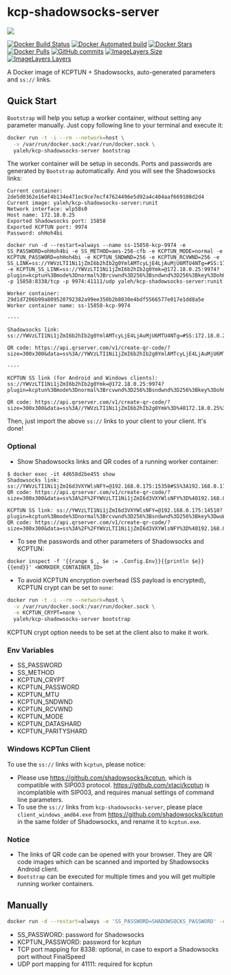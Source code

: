 # kcp-shadowsocks-server

[![](http://dockeri.co/image/yaleh/kcp-shadowsocks-server)](https://hub.docker.com/r/yaleh/kcp-shadowsocks-server/builds/)

[![Docker Build Status](https://img.shields.io/docker/build/yaleh/kcp-shadowsocks-server.svg)](https://hub.docker.com/r/yaleh/kcp-shadowsocks-server/) [![Docker Automated build](https://img.shields.io/docker/automated/yaleh/kcp-shadowsocks-server.svg)](https://hub.docker.com/r/yaleh/kcp-shadowsocks-server/) [![Docker Stars](https://img.shields.io/docker/stars/yaleh/kcp-shadowsocks-server.svg)](https://hub.docker.com/r/yaleh/kcp-shadowsocks-server/)
[![Docker Pulls](https://img.shields.io/docker/pulls/yaleh/kcp-shadowsocks-server.svg)](https://hub.docker.com/r/yaleh/kcp-shadowsocks-server/) [![GitHub commits](https://img.shields.io/github/commits-since/yaleh/kcp-shadowsocks-server/init.svg)](https://github.com/yaleh/kcp-shadowsocks-server) [![ImageLayers Size](https://img.shields.io/imagelayers/image-size/yaleh/kcp-shadowsocks-server/latest.svg)](https://hub.docker.com/r/yaleh/kcp-shadowsocks-server/) [![ImageLayers Layers](https://img.shields.io/imagelayers/layers/yaleh/kcp-shadowsocks-server/latest.svg)](https://hub.docker.com/r/yaleh/kcp-shadowsocks-server/)

A Docker image of KCPTUN + Shadowsocks, auto-generated parameters and
`ss://` links.

## Quick Start

``Bootstrap`` will help you setup a worker container, without setting any
parameter manually. Just copy following line to your terminal and execute it:

```bash
docker run -t -i --rm --network=host \
  -v /var/run/docker.sock:/var/run/docker.sock \
  yaleh/kcp-shadowsocks-server bootstrap
```

The worker container will be setup in seconds. Ports and passwords are generated
by ``Bootstrap`` automatically. And you will see the Shadowsocks links:

```
Current container: 2de5d0362e16ef4b134e471ec9ce7ecf47624496e5d92a4c404aaf669108d2d4
Current image: yaleh/kcp-shadowsocks-server:runit
Network interface: wlp58s0
Host name: 172.18.0.25
Exported Shadowsocks port: 15858
Exported KCPTUN port: 9974
Password: ohHoh4bi

docker run -d --restart=always --name ss-15858-kcp-9974 -e SS_PASSWORD=ohHoh4bi -e SS_METHOD=aes-256-cfb -e KCPTUN_MODE=normal -e KCPTUN_PASSWORD=ohHoh4bi -e KCPTUN_SNDWND=256 -e KCPTUN_RCVWND=256 -e SS_LINK=ss://YWVzLTI1Ni1jZmI6b2hIb2g0YmlAMTcyLjE4LjAuMjU6MTU4NTg=#SS:172.18.0.25:15858 -e KCPTUN_SS_LINK=ss://YWVzLTI1Ni1jZmI6b2hIb2g0Ymk=@172.18.0.25:9974?plugin=kcptun%3Bmode%3Dnormal%3Brcvwnd%3D256%3Bsndwnd%3D256%3Bkey%3DohHoh4bi%3Bmtu%3D1350#KCP_SS%3A172.18.0.25%3A9974 -p 15858:8338/tcp -p 9974:41111/udp yaleh/kcp-shadowsocks-server:runit

Worker container: 29d1d7206b99a809520792382a99ee350b2b8030e4bdf5566577e017e1dd8a5e
Worker container name: ss-15858-kcp-9974

----

Shadowsocks link: ss://YWVzLTI1Ni1jZmI6b2hIb2g0YmlAMTcyLjE4LjAuMjU6MTU4NTg=#SS:172.18.0.25:15858

QR code: https://api.qrserver.com/v1/create-qr-code/?size=300x300&data=ss%3A//YWVzLTI1Ni1jZmI6b2hIb2g0YmlAMTcyLjE4LjAuMjU6MTU4NTg%3D%23SS%3A172.18.0.25%3A15858

----

KCPTUN SS link (for Android and Windows clients): ss://YWVzLTI1Ni1jZmI6b2hIb2g0Ymk=@172.18.0.25:9974?plugin=kcptun%3Bmode%3Dnormal%3Brcvwnd%3D256%3Bsndwnd%3D256%3Bkey%3DohHoh4bi%3Bmtu%3D1350#KCP_SS%3A172.18.0.25%3A9974

QR code: https://api.qrserver.com/v1/create-qr-code/?size=300x300&data=ss%3A//YWVzLTI1Ni1jZmI6b2hIb2g0Ymk%3D%40172.18.0.25%3A9974%3Fplugin%3Dkcptun%253Bmode%253Dnormal%253Brcvwnd%253D256%253Bsndwnd%253D256%253Bkey%253DohHoh4bi%253Bmtu%253D1350%23KCP_SS%253A172.18.0.25%253A9974

```

Then, just import the above ``ss://`` links to your client to your client. It's
done!

### Optional

* Show Shadowsocks links and QR codes of a running worker container:

```
$ docker exec -it 4d658d2be455 show
Shadowsocks link: ss://YWVzLTI1Ni1jZmI6d3VXYWlsNFY=@192.168.0.175:15358#SS%3A192.168.0.175%3A15358
QR code: https://api.qrserver.com/v1/create-qr-code/?size=300x300&data=ss%3A%2F%2FYWVzLTI1Ni1jZmI6d3VXYWlsNFY%3D%40192.168.0.175%3A15358%23SS%253A192.168.0.175%253A15358

KCPTUN SS link: ss://YWVzLTI1Ni1jZmI6d3VXYWlsNFY=@192.168.0.175:14510?plugin=kcptun%3Bmode%3Dnormal%3Brcvwnd%3D256%3Bsndwnd%3D256%3Bkey%3DwuWail4V%3Bmtu%3D1350#KCP_SS%3A192.168.0.175%3A15358
QR code: https://api.qrserver.com/v1/create-qr-code/?size=300x300&data=ss%3A%2F%2FYWVzLTI1Ni1jZmI6d3VXYWlsNFY%3D%40192.168.0.175%3A14510%3Fplugin%3Dkcptun%253Bmode%253Dnormal%253Brcvwnd%253D256%253Bsndwnd%253D256%253Bkey%253DwuWail4V%253Bmtu%253D1350%23KCP_SS%253A192.168.0.175%253A15358
```

* To see the passwords and other parameters of Shadowsocks and KCPTUN:

```
docker inspect -f '{{range $_, $e := .Config.Env}}{{println $e}}{{end}}' <WORKDER_CONTAINER_ID>
```

* To avoid KCPTUN encryption overhead (SS payload is encrypted), KCPTUN crypt can be set to ``none``:

```bash
docker run -t -i --rm --network=host \
  -v /var/run/docker.sock:/var/run/docker.sock \
  -e KCPTUN_CRYPT=none \
  yaleh/kcp-shadowsocks-server bootstrap
```

KCPTUN crypt option needs to be set at the client also to make it work.

### Env Variables

* SS_PASSWORD
* SS_METHOD
*	KCPTUN_CRYPT
*	KCPTUN_PASSWORD
* KCPTUN_MTU
*	KCPTUN_SNDWND
* KCPTUN_RCVWND
* KCPTUN_MODE
* KCPTUN_DATASHARD
* KCPTUN_PARITYSHARD

### Windows KCPTun Client

To use the ``ss://`` links with ``kcptun``, please notice:

* Please use https://github.com/shadowsocks/kcptun, which is compatible with SIP003 protocol. https://github.com/xtaci/kcptun is incomplatible with SIP003, and requires manual settings of command line parameters.
* To use the ``ss://`` links from ``kcp-shadowsocks-server``, please place ``client_windows_amd64.exe`` from https://github.com/shadowsocks/kcptun in the same folder of Shadowsocks, and rename it to ``kcptun.exe``.

### Notice

* The links of QR code can be opened with your browser. They are QR code images
which can be scanned and imported by Shadowsocks Android client.
* ``Bootstrap`` can be executed for multiple times and you will get multiple
running worker containers.

## Manually

```bash
docker run -d --restart=always -e 'SS_PASSWORD=SHADOWSOCKS_PASSWORD' -e 'KCPTUN_PASSWORD=balancing' -p 8338:8338/tcp -p 41111:41111/udp --name=my-kcp-ss yaleh/kcp-shadowsocks-server
```

* SS_PASSWORD: password for Shadowsocks
* KCPTUN_PASSWORD: password for kcptun
* TCP port mapping for 8338: optional, in case to export a Shadowsocks port without FinalSpeed
* UDP port mapping for 41111: required for kcptun

